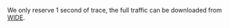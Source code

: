 We only reserve 1 second of trace, the full traffic can be downloaded from [WIDE](http://mawi.wide.ad.jp/mawi/).